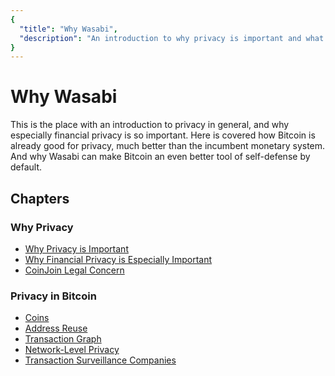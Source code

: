 ```yaml
---
{
  "title": "Why Wasabi",
  "description": "An introduction to why privacy is important and what problems Wasabi solves. This is the Wasabi documentation, an archive of knowledge about the open-source, non-custodial and privacy-focused Bitcoin wallet for desktop.",
}
---
```


# Why Wasabi

This is the place with an introduction to privacy in general, and why especially financial privacy is so important.
Here is covered how Bitcoin is already good for privacy, much better than the incumbent monetary system.
And why Wasabi can make Bitcoin an even better tool of self-defense by default.

## Chapters

### Why Privacy

- [Why Privacy is Important](/docs/why-wasabi/WhyPrivacyImportant.md)
- [Why Financial Privacy is Especially Important](/docs/why-wasabi/WhyFinancialPrivacy.md)
- [CoinJoin Legal Concern](/docs/why-wasabi/LegalConcern.md)

### Privacy in Bitcoin

- [Coins](/docs/why-wasabi/Coins.md)
- [Address Reuse](/docs/why-wasabi/AddressReuse.md)
- [Transaction Graph](/docs/why-wasabi/TransactionGraph.md)
- [Network-Level Privacy](/docs/why-wasabi/NetworkLevelPrivacy.md)
- [Transaction Surveillance Companies](/docs/why-wasabi/TransactionSurveillanceCompanies.md)
